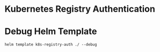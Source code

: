 # Kubernetes Registry Authentication


# Debug Helm Template
```
helm template k8s-registry-auth ./ --debug
```